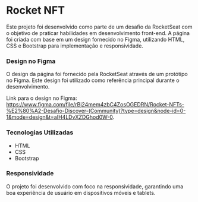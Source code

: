 # Rocket NFT
Este projeto foi desenvolvido como parte de um desafio da RocketSeat com o objetivo de praticar habilidades em desenvolvimento front-end. A página foi criada com base em um design fornecido no Figma, utilizando HTML, CSS e Bootstrap para implementação e responsividade.

### Design no Figma
O design da página foi fornecido pela RocketSeat através de um protótipo no Figma. Este design foi utilizado como referência principal durante o desenvolvimento.

Link para o design no Figma: https://www.figma.com/file/rBj24mem4zbC4ZosOGEDRN/Rocket-NFTs-%E2%80%A2-Desafio-Discover-(Community)?type=design&node-id=0-1&mode=design&t=aIH4LDvXZDGhod0W-0.

### Tecnologias Utilizadas
- HTML
- CSS
- Bootstrap

### Responsividade
O projeto foi desenvolvido com foco na responsividade, garantindo uma boa experiência de usuário em dispositivos móveis e tablets.
